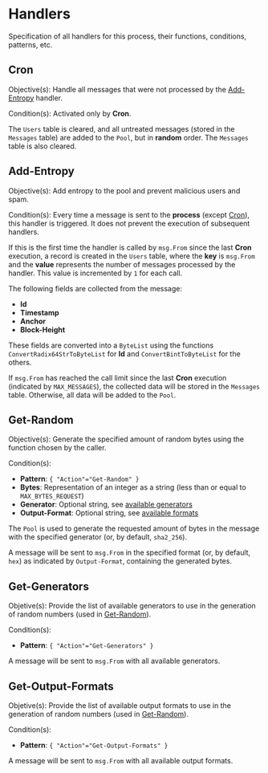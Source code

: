 # Handlers
Specification of all handlers for this process, their functions, conditions, patterns, etc.

## Cron
Objective(s): Handle all messages that were not processed by the [Add-Entropy](#add-entropy) handler.

Condition(s): Activated only by **Cron**.

The ```Users``` table is cleared, and all untreated messages (stored in the ```Messages``` table) are added to the ```Pool```, but in **random** order. The ```Messages``` table is also cleared.

## Add-Entropy
Objective(s): Add entropy to the pool and prevent malicious users and spam.

Condition(s): Every time a message is sent to the **process** (except [Cron](#cron)), this handler is triggered. It does not prevent the execution of subsequent handlers.

If this is the first time the handler is called by ```msg.From``` since the last **Cron** execution, a record is created in the ```Users``` table, where the **key** is ```msg.From``` and the **value** represents the number of messages processed by the handler. This value is incremented by ```1``` for each call.

The following fields are collected from the message:
- **Id**
- **Timestamp**
- **Anchor**
- **Block-Height**

These fields are converted into a ```ByteList``` using the functions ```ConvertRadix64StrToByteList``` for **Id** and ```ConvertBintToByteList``` for the others.

If ```msg.From``` has reached the call limit since the last **Cron** execution (indicated by ```MAX_MESSAGES```), the collected data will be stored in the ```Messages``` table. Otherwise, all data will be added to the ```Pool```.

## Get-Random
Objective(s): Generate the specified amount of random bytes using the function chosen by the caller.

Condition(s):
- **Pattern**: ```{ "Action"="Get-Random" }```
- **Bytes**: Representation of an integer as a string (less than or equal to ```MAX_BYTES_REQUEST```)
- **Generator**: Optional string, see [available generators](#get-generators)
- **Output-Format**: Optional string, see [available formats](#get-output-formats)

The ```Pool``` is used to generate the requested amount of bytes in the message with the specified generator (or, by default, ```sha2_256```).

A message will be sent to ```msg.From``` in the specified format (or, by default, ```hex```) as indicated by ```Output-Format```, containing the generated bytes.

## Get-Generators
Objetive(s): Provide the list of available generators to use in the generation of random numbers (used in [Get-Random](#get-random)).

Condition(s):
- **Pattern**: ```{ "Action"="Get-Generators" }```

A message will be sent to ```msg.From``` with all available generators.

## Get-Output-Formats
Objetive(s): Provide the list of available output formats to use in the generation of random numbers (used in [Get-Random](#get-random)).

Condition(s):
- **Pattern**: ```{ "Action"="Get-Output-Formats" }```

A message will be sent to ```msg.From``` with all available output formats.
